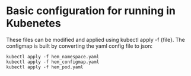 # Basic configuration for running in Kubenetes

These files can be modified and applied using kubectl apply -f {file}.  The configmap is built by converting the yaml config file to json:

    kubectl apply -f hem_namespace.yaml
    kubectl apply -f hem_configmap.yaml
    kubectl apply -f hem_pod.yaml

